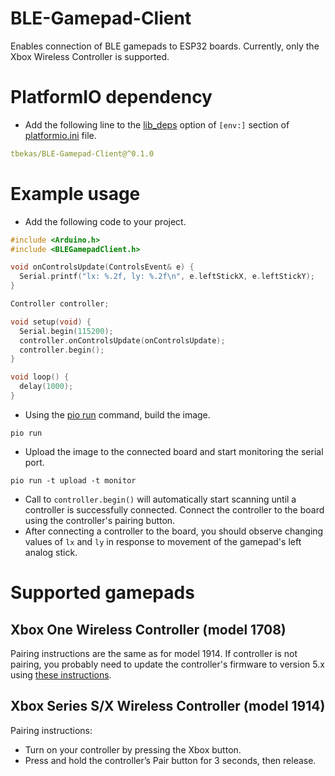 # BLE-Gamepad-Client
Enables connection of BLE gamepads to ESP32 boards. Currently, only the Xbox Wireless Controller is supported.

# PlatformIO dependency
* Add the following line to the [lib_deps](https://docs.platformio.org/en/latest/projectconf/sections/env/options/library/lib_deps.html) option of `[env:]` section of [platformio.ini](https://docs.platformio.org/en/latest/projectconf/index.html) file.
```yaml
tbekas/BLE-Gamepad-Client@^0.1.0
```

# Example usage
* Add the following code to your project.
```cpp
#include <Arduino.h>
#include <BLEGamepadClient.h>

void onControlsUpdate(ControlsEvent& e) {
  Serial.printf("lx: %.2f, ly: %.2f\n", e.leftStickX, e.leftStickY);
}

Controller controller;

void setup(void) {
  Serial.begin(115200);
  controller.onControlsUpdate(onControlsUpdate);
  controller.begin();
}

void loop() {
  delay(1000);
}
```

* Using the [pio run](https://docs.platformio.org/en/latest/core/userguide/cmd_run.html#cmd-run) command, build the image.
```shell
pio run
```
* Upload the image to the connected board and start monitoring the serial port.
```shell
pio run -t upload -t monitor
```
* Call to `controller.begin()` will automatically start scanning until a controller is successfully connected. Connect the controller to the board using the controller's pairing button.
* After connecting a controller to the board, you should observe changing values of `lx` and `ly` in response to movement of the gamepad's left analog stick.

# Supported gamepads

## Xbox One Wireless Controller (model 1708)
Pairing instructions are the same as for model 1914. If controller is not pairing, you probably need to
update the controller's firmware to version 5.x using [these instructions](https://support.xbox.com/en-US/help/hardware-network/controller/update-xbox-wireless-controller). 

## Xbox Series S/X Wireless Controller (model 1914)
Pairing instructions:
* Turn on your controller by pressing the Xbox button.
* Press and hold the controller’s Pair button for 3 seconds, then release.
